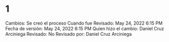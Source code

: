 # 1

Cambios: Se creó el proceso
Cuando fue Revisado: May 24, 2022 6:15 PM
Fecha de  versión: May 24, 2022 6:15 PM
Quien hizo el cambio: Daniel Cruz Arciniega
Revisado: No
Revisado por: Daniel Cruz Arciniega